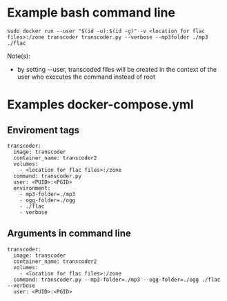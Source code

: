 # Example bash command line<br/> 
`sudo docker run --user "$(id -u):$(id -g)" -v <location for flac files>:/zone transcoder transcoder.py --verbose --mp3folder ./mp3 ./flac`<br/> 
 
Note(s):<br/>
 
 - by setting --user, transcoded files will be created in the context of the user who executes the command instead of root

# Examples docker-compose.yml<br />

## Enviroment tags<br />

```
transcoder:
  image: transcoder
  container_name: transcoder2
  volumes:
    - <location for flac files>:/zone
  command: transcoder.py
  user: <PUID>:<PGID>
  environment:
    - mp3-folder=./mp3
    - ogg-folder=./ogg
    - ./flac
    - verbose
```

## Arguments in command line<br/>

```
transcoder:
  image: transcoder
  container_name: transcoder2
  volumes:
    - <location for flac files>:/zone
  command: transcoder.py --mp3-folder=./mp3 --ogg-folder=./ogg ./flac --verbose
  user: <PUID>:<PGID>
```